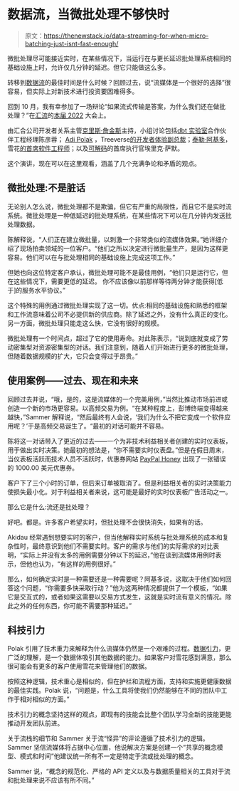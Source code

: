 # 数据流，当微批处理不够快时

> 原文：<https://thenewstack.io/data-streaming-for-when-micro-batching-just-isnt-fast-enough/>

微批处理尽可能接近实时，在某些情况下，当运行在与更长延迟批处理系统相同的基础设施上时，允许仅几分钟的延迟。但它只能做这么多。

转移到[数据流](https://thenewstack.io/what-is-data-streaming/)的最佳时间是什么时候？回顾过去，说“流媒体是一个很好的选择”很容易，但实际上对新技术进行投资要困难得多。

回到 10 月，我有幸参加了一场辩论“如果流式传输是答案，为什么我们还在做批处理？”在[汇流](https://www.confluent.io/?utm_content=inline-mention)的[本届 2022](https://thenewstack.io/confluent-have-we-entered-the-age-of-streaming/) 大会上。

由汇合公司开发者关系主管[克里斯·詹金斯](https://www.linkedin.com/in/krisjenkins/)主持，小组讨论包括[dbt 实验室](https://www.linkedin.com/in/yuanamychen/)合作伙伴工程经理陈彦蓉； [Adi Polak](https://www.linkedin.com/in/polak-adi/) ，Treeverse[的开发者体验副总裁](https://lakefs.io/)；[泰勒·阿基多](https://www.linkedin.com/in/takidau/)，雪花[的首席软件工程师](https://www.snowflake.com/?utm_content=inline-mention)；以及[可解码](https://www.linkedin.com/in/esammer/)的首席执行官埃里克·萨默。

这个演讲，现在可以在这里观看，涵盖了几个充满争论和矛盾的观点。

## **微批处理:不是脏话**

无论别人怎么说，微批处理都不是欺骗，但它有严重的局限性，而且它不是实时流系统。微批处理是一种低延迟的批处理系统，在某些情况下可以在几分钟内发送批处理数据。

陈解释说，“人们正在建立微批量，以刺激一个非常类似的流媒体效果。”她详细介绍了现场拍卖领域的一位客户。“他们之所以决定进行微批量生产，是因为这样更容易。他们可以在与批处理相同的基础设施上完成这项工作。”

但她也向这位特定客户承认，微批处理可能不是最佳用例，“他们只是运行它，但在这些情况下，需要更低的延迟。  你不应该像以前那样等待两分钟才能获得[低于]的服务水平协议。”

这个特殊的用例通过微批处理实现了这一切。优点:相同的基础设施和熟悉的框架和工作流意味着公司不必提供新的供应商。除了延迟之外，没有什么真正的变化。另一方面，微批处理只能走这么快，它没有很好的规模。

微批处理有一个时间点，超过了它的使用寿命。对此陈表示，“说到底就变成了劳动密集型对资源密集型的对话。我们注意到，随着人们开始进行更多的微批处理，但随着数据规模的扩大，它只会变得过于昂贵。”

## **使用案例——过去、现在和未来**

回顾过去并说，“哦，是的，这是流媒体的一个完美用例，”当然比推动市场前进或创造一个新的市场更容易。以高频交易为例。“在某种程度上，彭博终端变得越来越快，”Sammer 解释说，“然后最终有人会说，‘我们为什么不把它变成一个软件应用呢？’于是高频交易诞生了。“最初的对话可能并不容易。

陈将这一对话带入了更近的过去——一个为非技术利益相关者创建的实时仪表板，用于做出实时决策。她最初的想法是，“你不需要实时仪表盘。”但是在假日周末，当仪表板活跃而技术人员不活跃时，优惠券网站 [PayPal Honey](https://www.joinhoney.com/) 出现了一张错误的 1000.00 美元优惠券。

客户下了三个小时的订单，但后来订单被取消了。但是利益相关者的实时决策能力使损失最小化。对于利益相关者来说，这可能是最好的实时仪表板广告活动之一。

那么它是什么:流还是批处理？

好吧。都是。许多客户希望实时，但批处理不会很快消失，如果有的话。

Akidau 经常遇到想要实时的客户，但当他解释实时系统与批处理系统的成本和复杂性时，最终意识到他们不需要实时。客户的需求与他们的实际需求的对比表明，“实际上并没有太多的用例需要分钟以下的延迟，”他在谈到流媒体用例时表示，但他也认为，“有这样的用例很好。”

那么，如何确定实时是一种需要还是一种需要呢？阿基多说，这取决于他们如何回答这个问题，“你需要多快采取行动？”他为这两种情况都提供了一个模板，“如果它是交互式的，或者如果这需要以交易方式发生，这就是实时流有意义的情况。除此之外的任何东西，你可能不需要那种延迟。”

## **科技引力**

Polak 引用了技术重力来解释为什么流媒体仍然是一个艰难的过程。[数据引力](https://thenewstack.io/vendor-lock-in-and-data-gravity-challenges/)，更广泛的理解，是一个数据体吸引其他数据的能力。如果客户对雪花感到满意，那么很可能会有更多的客户使用雪花来管理他们的数据。

按照这种逻辑，技术重心是相似的，但在护栏和流程方面，支持和实施更健康数据的最佳实践。Polak 说，“问题是，什么工具将使我们仍然能够在不同的团队中工作于相对相似的方面。”

技术引力的概念坚持这样的观点，即现有的技能会比整个团队学习全新的技能更能推动开发团队前进。

关于流栈的细节和 Sammer 关于流“怪异”的评论遵循了技术引力的逻辑。Sammer 坚信流媒体将占据中心位置，他说解决方案是创建一个“共享的概念模型、模式和时间”他建议统一所有不一定是特定于流或批处理的概念。

Sammer 说，“概念的规范化、严格的 API 定义以及与数据质量相关的工具对于流和批处理来说不应该有所不同。”

<svg xmlns:xlink="http://www.w3.org/1999/xlink" viewBox="0 0 68 31" version="1.1"><title>Group</title> <desc>Created with Sketch.</desc></svg>